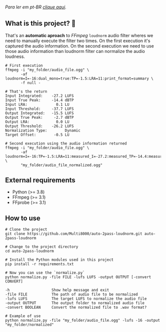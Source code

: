 ###### Para ler em pt-BR [clique aqui](README.pt-BR.md).

## What is this project? :thinking:

That's an **automatic aproach** to *FFmpeg* `loudnorm` audio filter wheres we need to manually execute the filter two times. On the first execution it's captured the audio information. On the second execution we need to use those audio information than loudnorm filter can normalize the audio loudness.

```shell
# First execution
ffmpeg -i "my_folder/audio_file.ogg" \
       -af loudnorm=I=-16:dual_mono=true:TP=-1.5:LRA=11:print_format=summary \
       -f null -

# That's the return
Input Integrated:    -27.2 LUFS
Input True Peak:     -14.4 dBTP
Input LRA:             0.1 LU
Input Threshold:     -37.7 LUFS
Output Integrated:   -15.5 LUFS
Output True Peak:     -2.7 dBTP
Output LRA:            0.0 LU
Output Threshold:    -26.2 LUFS
Normalization Type:        Dynamic
Target Offset:        -0.5 LU

# Second execution using the audio information returned
ffmpeg -i "my_folder/audio_file.ogg" \
       -af loudnorm=I=-16:TP=-1.5:LRA=11:measured_I=-27.2:measured_TP=-14.4:measured_LRA=0.1:measured_thresh=-37.7:offset=-0.5:linear=true:print_format=summary \
       "my_folder/audio_file_normalized.ogg"
```

## External requirements

* Python (>= 3.8)
* FFmpeg (>= 3.1)
* FFprobe (>= 3.1)

## How to use

```shell
# Clone the project
git clone https://github.com/Multi8000/auto-2pass-loudnorm.git auto-2pass-loudnorm

# Change to the project directory
cd auto-2pass-loudnorm

# Install the Python modules used in this project
pip install -r requirements.txt
```

```shell
# Now you can use the `normalize.py`
python normalize.py -file FILE -lufs LUFS -output OUTPUT [-convert CONVERT]

-h                   Show help message and exit
-file FILE           The path of audio file to be normalized
-lufs LUFS           The target LUFS to normalize the audio file
-output OUTPUT       The output folder to normalized audio file
-convert BOOLEAN     Convert the normalized file to .wav format?

# Example of use
python normalize.py -file "my_folder/audio_file.ogg" -lufs -16 -output "my_folder/normalized"
```
